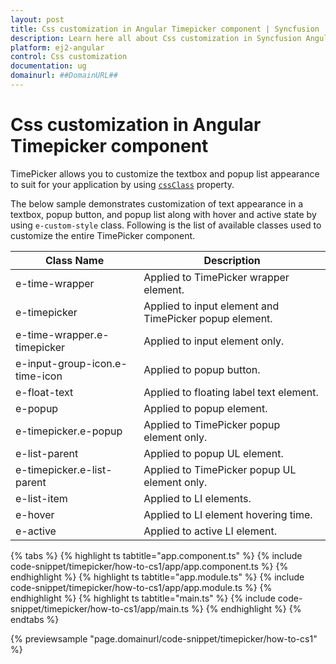 ```yaml
---
layout: post
title: Css customization in Angular Timepicker component | Syncfusion
description: Learn here all about Css customization in Syncfusion Angular Timepicker component of Syncfusion Essential JS 2 and more.
platform: ej2-angular
control: Css customization 
documentation: ug
domainurl: ##DomainURL##
---
```


# Css customization in Angular Timepicker component

TimePicker allows you to customize the textbox and popup list appearance to suit for your application by using [`cssClass`](https://ej2.syncfusion.com/angular/documentation/api/timepicker#cssclass) property.

The below sample demonstrates customization of text appearance in a textbox, popup button, and popup list along with hover and active state by using `e-custom-style` class. Following is the list of available classes used to customize the entire TimePicker component.

| **Class Name** | **Description** |
| --- | --- |
| e-time-wrapper | Applied to TimePicker wrapper element. |
| e-timepicker |  Applied to input element and TimePicker popup element. |
| e-time-wrapper.e-timepicker | Applied to input element only. |
| e-input-group-icon.e-time-icon | Applied to popup button. |
| e-float-text | Applied to floating label text element. |
| e-popup | Applied to popup element. |
| e-timepicker.e-popup | Applied to TimePicker popup element only. |
| e-list-parent | Applied to popup UL element. |
| e-timepicker.e-list-parent | Applied to TimePicker popup UL element only. |
| e-list-item | Applied to LI elements. |
| e-hover | Applied to LI element hovering time. |
| e-active | Applied to active LI element. |

{% tabs %}
{% highlight ts tabtitle="app.component.ts" %}
{% include code-snippet/timepicker/how-to-cs1/app/app.component.ts %}
{% endhighlight %}
{% highlight ts tabtitle="app.module.ts" %}
{% include code-snippet/timepicker/how-to-cs1/app/app.module.ts %}
{% endhighlight %}
{% highlight ts tabtitle="main.ts" %}
{% include code-snippet/timepicker/how-to-cs1/app/main.ts %}
{% endhighlight %}
{% endtabs %}
  
{% previewsample "page.domainurl/code-snippet/timepicker/how-to-cs1" %}
